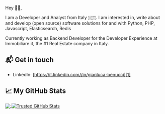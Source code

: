 Hey 👋🏻,

I am a Developer and Analyst from Italy 🇮🇹. I am interested in, write about and develop (open source) software solutions for and with Python, PHP, Javascript, Elasticsearch, Redis

Currently working as Backend Developer for the Developer Experience at Immobiliare.it, the #1 Real Estate company in Italy.

## 📬 Get in touch

- LinkedIn: [https://it.linkedin.com//in/gianluca-benucci][1]


## &#x1f4c8; My GitHub Stats

<a href="https://github.com/Trusted97/Trusted97">
  <img align="center" src="https://github-readme-stats.vercel.app/api/top-langs/?username=Trusted97&title_color=ffffff&text_color=c9cacc&icon_color=2bbc8a&bg_color=1d1f21" />
</a>

<a href="https://github.com/Trusted97/Trusted97">
  <img align="center" src="https://github-readme-stats.vercel.app/api?username=Trusted97&show_icons=true&line_height=27&count_private=true&title_color=ffffff&text_color=c9cacc&icon_color=2bbc8a&bg_color=1d1f21" alt="Trusted GitHub Stats" />
</a>

[1]: https://it.linkedin.com//in/gianluca-benucci
